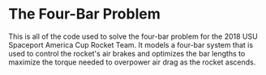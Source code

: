 # The Four-Bar Problem
This is all of the code used to solve the four-bar problem for the 2018 USU Spaceport America Cup Rocket Team. It models a four-bar system that is used to control the rocket's air brakes and optimizes the bar lengths to maximize the torque needed to overpower air drag as the rocket ascends. 

